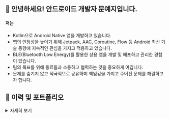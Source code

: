 ## 👋 안녕하세요! 안드로이드 개발자 문예지입니다.

#### 저는

- Kotlin으로 Android Native 앱을 개발하고 있습니다.
- 앱의 안정성을 높이기 위해 Jetpack, AAC, Coroutine, Flow 등 Android 최신 기술 동향에 지속적인 관심을 가지고 적용하고 있습니다.
- BLE(Bluetooth Low Energy)를 활용한 상용 앱을 개발 및 배포하고 관리한 경험이 있습니다.
- 팀의 목표를 위해 동료들과 소통하고 협력하는 것을 중요하게 여깁니다.
- 문제를 숨기지 않고 적극적으로 공유하며 책임감을 가지고 주어진 문제를 해결하고자 합니다.

## 🚀 이력 및 포트폴리오

<details>
    <summary>자세히 보기</summary>

#### 주요 기술

![Android Badge](https://img.shields.io/badge/Android-3DDC84?style=flat-square&logo=Android&logoColor=white)
![Kotlin Badge](https://img.shields.io/badge/Kotlin-7F52FF?style=flat-square&logo=Kotlin&logoColor=white)

#### 경력 및 활동

- 2021.06 – 2021.08 라인파이낸셜플러스㈜ 인턴
- 2018.12 – 2021.06 trimm Cycling Center Android 앱 개발
- 2020.04 – 2020.07 bpm Android 앱 개발

#### 학력

- 2015.03 – 2021.02 한국항공대학교 소프트웨어학과 졸업
- 2012.03 – 2015.01 한국디지털미디어고등학교 해킹방어과 졸업

#### 수상내역

- 2019.12 게임기획스터디 × 게임캠퍼스 제 4회 게임잼 우수상
- 2014.02 한국마이크로소프트 해커톤 ‘말햌’ 1위
- 2013.09 Windows 8 특성화고 앱 경진대회 한국마이크로소프트 사장상 (1위)

## 프로젝트

### 📌 trimm Cycling Center (2018.12 – 2021.06, 레이시오 유한책임회사)
  
> Android, Kotlin, Firebase, Google Maps Flatform, Bluetooth LE, JNI<br>Embedded, C language, Nordic nRF

![trimm Cycling Center image](./image/trimm1.png)

trimm Cycling Center는 자전거 라이더를 위해 속도, 고도, 케이던스, 심박 등의 라이딩 정보를 Nordic 보드를 사용하는 전용 디바이스와 블루투스로 실시간 연동하여 사용자에게 제공하는 앱입니다. 앱에서의 라이딩 기록, 경로 계획 및 내비게이션, 전용 디바이스 또는 센서와 Bluetooth LE 연동 파트를 맡아서 개발하였습니다. 개발 외적으로는 12개국 언어로 로컬라이징 및 AOS 최종 배포를 담당하였습니다.

![trimm Cycling Center screenshot](./image/trimm2.png)

홈페이지: https://tirmm.bike <br>
앱 다운로드: https://play.google.com/store/apps/details?id=bike.trimm.rideWithMe

### 📌 bpm (2020.04 – 2020.07, BEATS PER MINUTE INC.)

> Android, Kotlin, Bluetooth LE, Google Maps Flatform

![bpm image](./image/bpm1.png)

bpm은 퀄컴 기반의 헬스케어 헤어 밴드 ‘run-up’과 블루투스로 연동하여 사용자의 심박수에 따라 비슷한 bpm을 가진 음악을 자동으로 재생하는 앱입니다. 사용자는 프로필을 설정하고 현재 심박수와 위치, 심박 기록 그래프를 확인할 수 있습니다.

![bpm screenshot](./image/bpm2.png)

### 📌 kingudom (2019.12)

> Android, Kotlin, Socket.io(WebSocket) + Node.js, React.js

![kingudom image](./image/kingudom.png)

kingudom은 PC게임의 컨트롤러를 게임패드나 키보드가 아닌 사용자가 가지고 있는 스마트폰으로 구현하여 모두가 쉽게 참여하고 즐길 수 있는 디펜스 게임입니다. 컨트롤러 앱은 WebSocket을 이용해서 실시간으로 공격 및 아이템 사용 등 스마트폰에서의 키 입력을 전송하고 사용자의 상태를 화면에 표시합니다. 상태에 따라 진동 등의 재미 요소를 추가하였습니다.

[![Youtube Thumbnail](https://img.youtube.com/vi/bFm9S5y0Qi0/0.jpg)](https://youtu.be/bFm9S5y0Qi0)<br>
[![Youtube Badge](https://img.shields.io/badge/Youtube-ff0000?style=flat-square&logo=youtube&link=https://youtu.be/bFm9S5y0Qi0)](https://youtu.be/bFm9S5y0Qi0) 게기스 4회 게임잼 해커톤 스케치영상

서비스(Web): https://github.com/connect-pad/connect-pad-rewind <br>
컨트롤러(Android): https://github.com/MiJey/Kingudom-Android

### 📌 덤벼라! (2018.05 – 2018.06)

> Embedded, C language, Nordic nRF, Android, Java, Bluetooth LE

![comeon image](./image/comeon.png)

덤벼라!는 블루투스 통신에 특화된 Nordic사의 nRF 보드를 사용하여 만든 2인용 격투 게임입니다. 보드 1개로 2명이서 플레이 할 수 있도록 블루투스로 연결된 AOS 앱을 2p 컨트롤러로 사용합니다. 1p 컨트롤러는 보드에 있는 버튼을 사용합니다. 사용자가 입력한 버튼에 따라 보드에 연결된 LCD 화면에 직접 그린 캐릭터가 움직입니다. 통신 프로토콜 및 간단한 물리 엔진을 직접 구현하였습니다.

보드(임베디드): https://github.com/MiJey/System-Programming <br>
컨트롤러(Android): https://github.com/MiJey/System-Programming-Android

</details>
